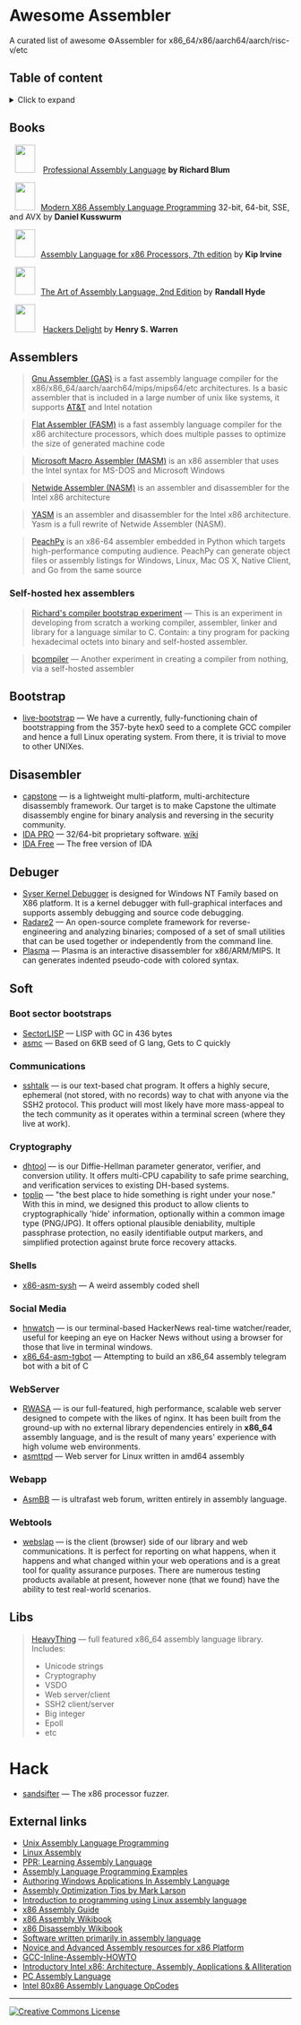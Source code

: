 # Awesome Assembler

A curated list of awesome ⚙️Assembler for x86_64/x86/aarch64/aarch/risc-v/etc


## Table of content
<details>
<summary>Click to expand</summary>

- [Awesome Assembler](#awesome-assembler)
  - [Table of content](#table-of-content)
  - [Books](#books)
  - [Assemblers](#assemblers)
    - [Self-hosted hex assemblers](#self-hosted-hex-assemblers)
  - [Bootstrap](#bootstrap)
  - [Disasembler](#disasembler)
  - [Debuger](#debuger)
  - [Soft](#soft)
    - [Boot sector bootstraps](#boot-sector-bootstraps)
    - [Communications](#communications)
    - [Cryptography](#cryptography)
    - [Shells](#shells)
    - [Social Media](#social-media)
    - [WebServer](#webserver)
    - [Webapp](#webapp)
    - [Webtools](#webtools)
  - [Libs](#libs)
- [Hack](#hack)
  - [External links](#external-links)
</details>

## Books

<img height="50px" width="36px" hspace="10px" src="https://m.media-amazon.com/images/I/41fIax7nupL._SX404_BO1,204,203,200_.jpg"> [Professional Assembly Language](https://www.amazon.com/Professional-Assembly-Language-Richard-Blum/) **by Richard Blum**

<img height="50px" width="36px" hspace="10px" src="https://media.springernature.com/full/springer-static/cover-hires/book/978-1-4842-0064-3?as=webp">[Modern X86 Assembly Language Programming](http://www.apress.com/9781484200650) 32-bit, 64-bit, SSE, and AVX by **Daniel Kusswurm**

<img height="50px" width="36px" hspace="10px" src="https://m.media-amazon.com/images/I/41+MUyWhvHL._SX258_BO1,204,203,200_.jpg">[Assembly Language for x86 Processors, 7th edition](https://www.amazon.com/Assembly-Language-x86-Processors-7th/dp/0133769402) by **Kip Irvine** 

<img height="50px" width="36px" hspace="10px" src="https://nostarch.com/sites/default/files/styles/uc_product_full/public/assembly2_big.png?itok=wSMa6PaB">[The Art of Assembly Language, 2nd Edition](http://www.nostarch.com/assembly2.htm) by **Randall Hyde**

<img height="50px" width="36px" hspace="10px" src="https://learning.oreilly.com/library/cover/9780133084993/250w/"> [Hackers Delight](https://www.oreilly.com/library/view/hackers-delight-second/9780133084993/) by **Henry S. Warren**

## Assemblers
> [Gnu Assembler (GAS)](http://www.gnu.org/software/binutils/)
is a fast assembly language compiler for the x86/x86_64/aarch/aarch64/mips/mips64/etc architectures. Is a basic assembler that is included in a large number of unix like systems, it supports [AT&T](https://ru.wikipedia.org/wiki/AT%26T-%D1%81%D0%B8%D0%BD%D1%82%D0%B0%D0%BA%D1%81%D0%B8%D1%81) and Intel notation

> [Flat Assembler (FASM)](http://flatassembler.net/)
is a fast assembly language compiler for the x86 architecture processors, which does multiple passes to optimize the size of generated machine code

> [Microsoft Macro Assembler (MASM)](https://www.microsoft.com/en-us/download/details.aspx?id=12654)
is an x86 assembler that uses the Intel syntax for MS-DOS and Microsoft Windows

> [Netwide Assembler (NASM)](http://www.nasm.us/)
is an assembler and disassembler for the Intel x86 architecture

> [YASM](http://yasm.tortall.net/)
is an assembler and disassembler for the Intel x86 architecture. Yasm is a full rewrite of Netwide Assembler (NASM).


> [PeachPy](https://github.com/Maratyszcza/PeachPy)
is an x86-64 assembler embedded in Python which targets high-performance computing audience. PeachPy can generate object files or assembly listings for Windows, Linux, Mac OS X, Native Client, and Go from the same source

### Self-hosted hex assemblers

> [Richard's compiler bootstrap experiment](https://github.com/ras52/bootstrap) — This is an experiment in developing from scratch a working compiler, assembler, linker and library for a language similar to C. Contain: a tiny program for packing hexadecimal octets into binary and self-hosted assembler.


> [bcompiler](https://github.com/certik/bcompiler) — Another experiment in creating a compiler from nothing, via a self-hosted assembler

## Bootstrap

* [live-bootstrap](https://github.com/fosslinux/live-bootstrap) — We have a currently, fully-functioning chain of bootstrapping from the 357-byte hex0 seed to a complete GCC compiler and hence a full Linux operating system. From there, it is trivial to move to other UNIXes.

## Disasembler
* [capstone](http://www.capstone-engine.org) — is a lightweight multi-platform, multi-architecture disassembly framework. Our target is to make Capstone the ultimate disassembly engine for binary analysis and reversing in the security community.
* [IDA PRO](https://www.hex-rays.com/ida-pro) — 32/64-bit proprietary software. [wiki](http://en.wikipedia.org/wiki/Interactive_Disassembler)
* [IDA Free](https://www.hex-rays.com/ida-free) — The free version of IDA
## Debuger
* [Syser Kernel Debugger](https://github.com/marakew/syser) is designed for Windows NT Family based on X86 platform. It is a kernel debugger with full-graphical interfaces and supports assembly debugging and source code debugging.
* [Radare2](http://rada.re) — An open-source complete framework for reverse-engineering and analyzing binaries; composed of a set of small utilities that can be used together or independently from the command line.
* [Plasma](https://github.com/plasma-disassembler/plasma) — Plasma is an interactive disassembler for x86/ARM/MIPS. It can generates indented pseudo-code with colored syntax.

## Soft

### Boot sector bootstraps 
* [SectorLISP](https://justine.lol/sectorlisp2/) — LISP with GC in 436 bytes
* [asmc](https://gitlab.com/giomasce/asmc) — Based on 6KB seed of G lang, Gets to C quickly
### Communications
* [sshtalk](https://2ton.com.au/sshtalk/) — is our text-based chat program. It offers a highly secure, ephemeral (not stored, with no records) way to chat with anyone via the SSH2 protocol. This product will most likely have more mass-appeal to the tech community as it operates within a terminal screen (where they live at work). 
### Cryptography
* [dhtool](https://2ton.com.au/dhtool/) — is our Diffie-Hellman parameter generator, verifier, and conversion utility. It offers multi-CPU capability to safe prime searching, and verification services to existing DH-based systems.
* [toplip](https://2ton.com.au/toplip/) — "the best place to hide something is right under your nose." With this in mind, we designed this product to allow clients to cryptographically 'hide' information, optionally within a common image type (PNG/JPG). It offers optional plausible deniability, multiple passphrase protection, no easily identifiable output markers, and simplified protection against brute force recovery attacks.
### Shells
* [x86-asm-sysh](https://github.com/StefanoBelli/sysh) — A weird assembly coded shell
### Social Media
* [hnwatch](https://2ton.com.au/hnwatch/) — is our terminal-based HackerNews real-time watcher/reader, useful for keeping an eye on Hacker News without using a browser for those that live in terminal windows.
* [x86_64-asm-tgbot](https://github.com/StefanoBelli/x86_64-asm-tgbot) — Attempting to build an x86_64 assembly telegram bot with a bit of C
### WebServer
* [RWASA](https://2ton.com.au/rwasa/) — is our full-featured, high performance, scalable web server designed to compete with the likes of nginx. It has been built from the ground-up with no external library dependencies entirely in <b>x86_64</b> assembly language, and is the result of many years' experience with high volume web environments.
* [asmttpd](https://github.com/nemasu/asmttpd) — Web server for Linux written in amd64 assembly
### Webapp
* [AsmBB](https://asmbb.org/what-is-asmbb.1/) — is ultrafast web forum, written entirely in assembly language.
### Webtools
* [webslap](https://2ton.com.au/webslap/) — is the client (browser) side of our library and web communications. It is perfect for reporting on what happens, when it happens and what changed within your web operations and is a great tool for quality assurance purposes. There are numerous testing products available at present, however none (that we found) have the ability to test real-world scenarios.

## Libs
> [HeavyThing](https://2ton.com.au/HeavyThing/) — full featured x86_64 assembly language library. Includes:
> 
> * Unicode strings
> * Cryptography
> * VSDO
> * Web server/client
> * SSH2 client/server
> * Big integer
> * Epoll
> * etc 

# Hack

* [sandsifter](https://github.com/Battelle/sandsifter) — The x86 processor fuzzer. 

## External links
* [Unix Assembly Language Programming](http://www.int80h.org)
* [Linux Assembly](http://asm.sourceforge.net/)
* [PPR: Learning Assembly Language](http://c2.com/cgi/wiki?LearningAssemblyLanguage)
* [Assembly Language Programming Examples](http://www.azillionmonkeys.com/qed/asmexample.html)	
* [Authoring Windows Applications In Assembly Language](http://www.grc.com/smgassembly.htm)
* [Assembly Optimization Tips by Mark Larson](http://mark.masmcode.com/)
* [Introduction to programming using Linux assembly language](http://www.programminggroundup.blogspot.fi/)
* [x86 Assembly Guide](http://www.cs.virginia.edu/~evans/cs216/guides/x86.html)
* [x86 Assembly Wikibook](https://en.wikibooks.org/wiki/X86_Assembly)
* [x86 Disassembly Wikibook](https://en.wikibooks.org/wiki/X86_Disassembly)
* [Software written primarily in assembly language](https://en.wikipedia.org/wiki/Category:Software_written_primarily_in_assembly_language)
* [Novice and Advanced Assembly resources for x86 Platform](http://www.intel-assembler.it/portale/indice.asp)
* [GCC-Inline-Assembly-HOWTO](http://www.ibiblio.org/gferg/ldp/GCC-Inline-Assembly-HOWTO.html)
* [Introductory Intel x86: Architecture, Assembly, Applications & Alliteration](http://opensecuritytraining.info/IntroX86.html)
* [PC Assembly Language](http://pacman128.github.io/pcasm/)
* [Intel 80x86 Assembly Language OpCodes](http://www.mathemainzel.info/files/x86asmref.html)
----------


[![Creative Commons License](https://i.creativecommons.org/l/by/4.0/88x31.png)](http://creativecommons.org/licenses/by/4.0/)